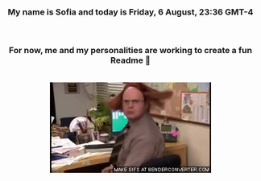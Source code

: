 


<div align="center">
<h3 >My name is Sofia and today is Friday, 6 August, 23:36 GMT-4</h3><br>
<h3 >For now, me and my personalities are working to create a fun Readme 👋
</h3><br>
<img src='img/dwight.gif' alt='working...'/>
</div>
